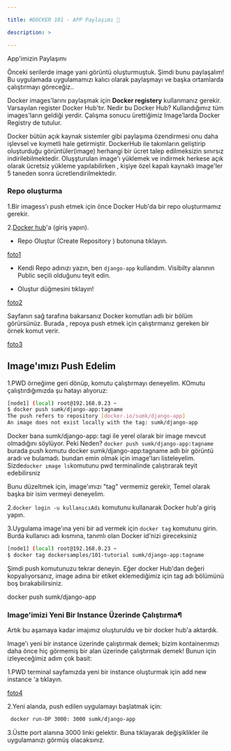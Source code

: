 ```yaml
---

title: #DOCKER 101 - APP Paylaşımı 🐳

description: >

---
```


App'imizin Paylaşımı


Önceki serilerde image yani görüntü oluşturmuştuk. Şimdi bunu paylaşalım! 
Bu uygulamada uygulamamızı kalıcı olarak paylaşmayı ve başka ortamlarda çalıştırmayı göreceğiz..

Docker images'larını paylaşmak için **Docker registery** kullanmanız gerekir. Varsayılan register Docker Hub'tır. 
Nedir bu Docker Hub? Kullandığımız tüm images'ların geldiği yerdir.   Çalışma sonucu ürettiğimiz Image’larda Docker Registry de tutulur.

Docker bütün açık kaynak sistemler gibi paylaşıma özendirmesi onu daha işlevsel ve kıymetli hale getirmiştir. DockerHub ile takımların geliştirip oluşturduğu görüntüler(image) herhangi bir ücret talep edilmeksizin sınırsız indirilebilmektedir. Oluşşturulan image'ı yüklemek ve indirmek herkese açık olarak ücretsiz yükleme yapılabilirken , kişiye özel kapalı kaynaklı image'ler 5 taneden sonra ücretlendirilmektedir.
  

### Repo oluşturma

1.Bir imagess'ı push etmek için önce Docker Hub'da bir repo oluşturmamız gerekir.

2.[Docker hub](https://hub.docker.com/)'a (giriş yapın).

- Repo Oluştur (Create Repository ) butonuna tıklayın.

[foto1](/assets/img/create-repo.jpg)

- Kendi Repo adınızı yazın, ben `django-app` kullandım. Visibilty alanının Public seçili olduğunu teyit edin.

- Oluştur düğmesini tıklayın!

[foto2](/assets/img/repo-name-and-create(1).png)

 Sayfanın sağ tarafına bakarsanız Docker komutları adlı bir bölüm görürsünüz. Burada , repoya push etmek için çalıştırmanız gereken bir örnek komut verir.

[foto3](/assets/img/docker-run.png)

## Image'ımızı Push Edelim

1.PWD örneğime geri dönüp, komutu çalıştırmayı deneyelim.
KOmutu çalıştırdığımızda şu hatayı alıyoruz:

~~~bash
[node1] (local) root@192.168.0.23 ~
$ docker push sumk/django-app:tagname
The push refers to repository [docker.io/sumk/django-app]
An image does not exist locally with the tag: sumk/django-app
~~~

Docker bana sumk/django-app:  tagi ile yerel olarak bir image mevcut olmadığını söylüyor. Peki Neden? 
`docker push sumk/django-app:tagname` burada push komutu docker sumk/django-app:tagname adlı bir görüntü aradı ve bulamadı. 
bundan emin olmak için image'ları listeleyelim. Sizde`docker ımage ls`komutunu pwd terminalinde çalıştırarak teyit edebilirsniz


Bunu düzeltmek için, image'ımızı "tag" vermemiz gerekir, Temel olarak başka bir isim vermeyi deneyelim.

2.`docker login -u kullanıcıAdı` komutunu kullanarak Docker hub'a giriş yapın.  

3.Uygulama image'ına yeni bir ad vermek için `docker tag` komutunu girin. Burda kullanıcı adı kısmına, tanımlı olan Docker id'nizi gireceksiniz

~~~bash
[node1] (local) root@192.168.0.23 ~
$ docker tag dockersamples/101-tutorial sumk/django-app:tagname
~~~
  
Şimdi push komutunuzu tekrar deneyin. Eğer docker Hub'dan değeri kopyalıyorsanız, image adına bir etiket eklemediğimiz için tag adı bölümünü boş bırakabilirsiniz.

docker push sumk/django-app


### Image'imizi Yeni Bir Instance Üzerinde Çalıştırma¶

Artık bu aşamaya kadar imajımız oluşturuldu ve bir docker hub'a aktardık.

Image'ı yeni bir instance üzerinde çalıştırmak demek; bizim kontainerımızı daha önce hiç görmemiş bir alan üzerinde çalıştırmak demek!
Bunun için izleyeceğimiz adım çok basit:

1.PWD terminal sayfamızda yeni bir instance oluşturmak için add new instance 'a  tıklayın.

[foto4](/assets/img/new-instance.png)

2.Yeni alanda, push edilen uygulamayı başlatmak için: 

~~~bash
 docker run-DP 3000: 3000 sumk/django-app
~~~

3.Üstte port alanına 3000 linki gelektir. Buna tıklayarak değişiklikler ile uygulamanızı görmüş olacaksınız.

